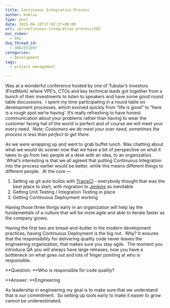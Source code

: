 ```yaml
---
title: Continuous Integration Process
author: koblas
type: post
date: 2015-06-19T17:02:27+00:00
url: /p/continuous-integration-process/582
pvc_views:
  - 942
dsq_thread_id:
  - 3862351097
categories:
  - Development
tags:
  - project management

---
```

Was at a wonderful conference hosted by one of Tubular&#8217;s investors (FirstMark) where VPE&#8217;s, CTOs and key technical leads got together from a bunch of their investments to listen to speakers and have some good round table discussions.  I spent my time participating in a round table on development processes, which evolved quickly from &#8220;life is good&#8221; to &#8220;here is a rough spot we&#8217;re having&#8217;. It&#8217;s really refreshing to have honest communication about your problems rather than having to wear the customer facing hat of the world is perfect and of course we will meet your every need.  _Note; Customers we do meet your ever need, sometimes the process is less than perfect to get there._

As we were wrapping up and went to grab buffet lunch. Was chatting about what we would do sooner now that we have a bit of perspective on what it takes to go from two people at a desk with an idea, to an organization.  What&#8217;s interesting is that we all agreed that putting Continuous Integration into the process earlier would be better, while this means different things to different people.  At the core &#8212;

  1. Setting up git auto builds with [TravisCI][1] &#8211; everybody thought that was the best place to start, with migration to [Jenkins][2] as inevitable
  2. Getting Unit Testing / Integration Testing in place
  3. Getting Continuous Deployment working

Having those three things early in an organization will help lay the fundamentals of a culture that will be more agile and able to iterate faster as the company grows.

Having the first two are bread-and-butter in the modern development practices, having Continuous Deployment is the big nut.  Why? It ensures that the responsibility for delivering quality code never leaves the engineering organization, that makes sure you stay agile.  The moment you introduce QA you will always have large releases, now you have a bottleneck on what goes out and lots of finger pointing at who is responsible.

**Question: **Who is responsible for code quality?
  
**Answer: **Engineering

As leadership in engineering my goal is to make sure that we understand that is our commitment.  So setting up tools early to make it easier to grow cannot be underestimated.

 [1]: https://travis-ci.org/
 [2]: https://jenkins-ci.org/
